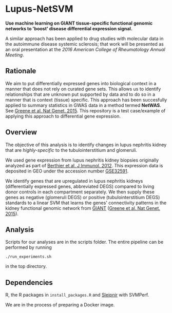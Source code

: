 # Lupus-NetSVM

**Use machine learning on GIANT tissue-specific functional genomic networks to 
'boost' disease differential expression signal.**

A similar approach has been applied to drug studies with molecular data in
the autoimmune disease systemic sclerosis; that work will be presented as an 
oral presentation at the *2016 American College of Rheumatology Annual Meeting*.

## Rationale

We aim to put differentially expressed genes into biological context in a manner 
that does not rely on curated gene sets. This allows us to identify relationships 
that are unknown put supported by data and to do so in a manner that is 
context (tissue) specific. This approach has been succesfully applied to summary 
statistics in GWAS data in a method termed **NetWAS**. See 
[Greene et al. Nat Genet. 2015](http://www.ncbi.nlm.nih.gov/pubmed/25915600).
This repository is a test case/example of applying this approach to differential
gene expression.

## Overview

The objective of this analysis is to identify changes in lupus nephritis kidney
that are *highly-specific* to the tubulointerstitium and glomeruli. 

We used gene expression from lupus nephritis kidney biopsies originally analyzed 
as part of 
[Berthier et al. J Immunol. 2012](https://www.ncbi.nlm.nih.gov/pubmed/22723521). 
This expression data is deposited in GEO under the accession number
[GSE32591](https://www.ncbi.nlm.nih.gov/geo/query/acc.cgi?acc=GSE32591).

We identify genes that are upregulated in lupus nephritis kidneys 
(differentially expressed genes, abbreviated DEGS) compared to living donor 
controls in each compartment separately. We then supply these genes as negative 
(glomeruli DEGS) or positive (tubulointerstitium DEGS) standards to a linear
SVM that learns the genes' connectivity patterns in the kidney functional 
genomic network from [GIANT](giant.princeton.edu) 
([Greene et al. Nat Genet. 2015](http://www.ncbi.nlm.nih.gov/pubmed/25915600)).

## Analysis

Scripts for our analyses are in the scripts folder. 
The entire pipeline can be performed by running
```
./run_experiments.sh
```
in the top directory.


## Dependencies

R, the R packages in `install_packages.R` and 
[Sleipnir](http://libsleipnir.bitbucket.org/index.html) with SVMPerf.

We are in the process of preparing a Docker image. 
